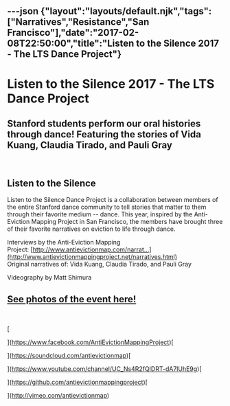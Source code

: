 ---json
{"layout":"layouts/default.njk","tags":["Narratives","Resistance","San Francisco"],"date":"2017-02-08T22:50:00","title":"Listen to the Silence 2017 - The LTS Dance Project"}
---

Listen to the Silence 2017 - The LTS Dance Project
==================================================

Stanford students perform our oral histories through dance! Featuring the stories of Vida Kuang, Claudia Tirado, and Pauli Gray
-------------------------------------------------------------------------------------------------------------------------------

  

Listen to the Silence
---------------------

Listen to the Silence Dance Project is a collaboration between members of the entire Stanford dance community to tell stories that matter to them through their favorite medium -- dance. This year, inspired by the Anti-Eviction Mapping Project in San Francisco, the members have brought three of their favorite narratives on eviction to life through dance.  
  
Interviews by the Anti-Eviction Mapping Project: [http://www.antievictionmap.com/narrat...](http://www.antievictionmappingproject.net/narratives.html)  
Original narratives of: Vida Kuang, Claudia Tirado, and Pauli Gray  
  
Videography by Matt Shimura

[See photos of the event here!](https://www.flickr.com/photos/137881957@N02/sets/72157679873454525/page7)
---------------------------------------------------------------------------------------------------------

 

[

](https://www.facebook.com/AntiEvictionMappingProject)[

](https://soundcloud.com/antievictionmap)[

](https://www.youtube.com/channel/UC_Ns4R2fQIDRT-dA7lUhE9g)[

](https://github.com/antievictionmappingproject)[

](http://vimeo.com/antievictionmap)